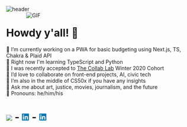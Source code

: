
![header](https://i.ibb.co/RTZ5DMH/readme-header.png)
<img align="right" width="450px" height="auto" alt="GIF" src="https://i.pinimg.com/originals/e4/26/70/e426702edf874b181aced1e2fa5c6cde.gif" />

# Howdy y'all! 🤠 
🍟 I’m currently working on a PWA for basic budgeting using Next.js, TS, Chakra & Plaid API<br/>
🍔 Right now I'm learning TypeScript and Python<br/>
🍱 I was recently accepted to [The Collab Lab](https://the-collab-lab.codes/) Winter 2020 Cohort<br/>
🌯 I’d love to collaborate on front-end projects, AI, civic tech<br/>
🍝 I’m also in the middle of CS50x if you have any insights<br/>
🍜 Ask me about art, justice, movies, journalism, and the future<br/>
🥞 Pronouns: he/him/his<br/>

# <code><img height="20" src="https://freeiconshop.com/wp-content/uploads/edd/link-closed-flat.png"></code> - <code><img height="20" src="https://raw.githubusercontent.com/devicons/devicon/master/icons/linkedin/linkedin-original.svg"></code> - <code><img height="20" src="https://raw.githubusercontent.com/devicons/devicon/master/icons/linkedin/linkedin-original.svg"></code>


<!-----
**Languages and Tools:**  
<div content-align="right">
<code><img height="20" src="https://github.com/devicons/devicon/blob/master/icons/html5/html5-plain.svg"></code>
<code><img height="20" src="https://github.com/devicons/devicon/blob/master/icons/css3/css3-plain.svg"></code>
<code><img height="20" src="https://github.com/devicons/devicon/blob/master/icons/javascript/javascript-plain.svg"></code>
<code><img height="20" src="https://github.com/devicons/devicon/blob/master/icons/csharp/csharp-plain.svg"></code>
<code><img height="20" src="https://github.com/devicons/devicon/blob/master/icons/react/react-original.svg"></code>
<code><img height="20" src="https://raw.githubusercontent.com/devicons/devicon/master/icons/nodejs/nodejs-plain.svg"></code>
<code><img height="20" src="https://github.com/devicons/devicon/blob/master/icons/postgresql/postgresql-plain.svg"></code>
<code><img height="20" src="https://cdn.iconscout.com/icon/free/png-256/figma-682083.png"></code>
<code><img height="20" src="https://github.com/devicons/devicon/blob/master/icons/visualstudio/visualstudio-plain.svg"></code>

</div>

------>
